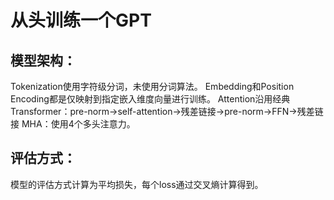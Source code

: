 # 从头训练一个GPT

## 模型架构：
Tokenization使用字符级分词，未使用分词算法。
Embedding和Position Encoding都是仅映射到指定嵌入维度向量进行训练。
Attention沿用经典Transformer：pre-norm->self-attention->残差链接->pre-norm->FFN->残差链接
MHA：使用4个多头注意力。

## 评估方式：
模型的评估方式计算为平均损失，每个loss通过交叉熵计算得到。


